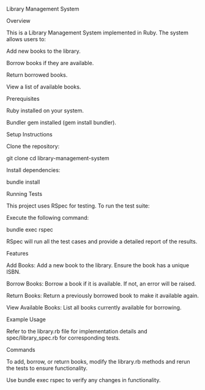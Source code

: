 Library Management System

Overview

This is a Library Management System implemented in Ruby. The system allows users to:

Add new books to the library.

Borrow books if they are available.

Return borrowed books.

View a list of available books.

Prerequisites

Ruby installed on your system.

Bundler gem installed (gem install bundler).

Setup Instructions

Clone the repository:

git clone <repository-url>
cd library-management-system

Install dependencies:

bundle install

Running Tests

This project uses RSpec for testing. To run the test suite:

Execute the following command:

bundle exec rspec

RSpec will run all the test cases and provide a detailed report of the results.

Features

Add Books: Add a new book to the library. Ensure the book has a unique ISBN.

Borrow Books: Borrow a book if it is available. If not, an error will be raised.

Return Books: Return a previously borrowed book to make it available again.

View Available Books: List all books currently available for borrowing.

Example Usage

Refer to the library.rb file for implementation details and spec/library_spec.rb for corresponding tests.

Commands

To add, borrow, or return books, modify the library.rb methods and rerun the tests to ensure functionality.

Use bundle exec rspec to verify any changes in functionality.

